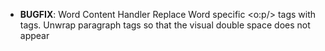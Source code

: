- **BUGFIX**: Word Content Handler
              Replace Word specific <o:p/> tags with <br/> tags.
              Unwrap paragraph tags so that the visual double space does not appear
